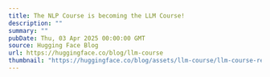 ```yaml
---
title: The NLP Course is becoming the LLM Course!
description: ""
summary: ""
pubDate: Thu, 03 Apr 2025 00:00:00 GMT
source: Hugging Face Blog
url: https://huggingface.co/blog/llm-course
thumbnail: "https://huggingface.co/blog/assets/llm-course/llm-course-rename-thumbnail.png"
---
```


